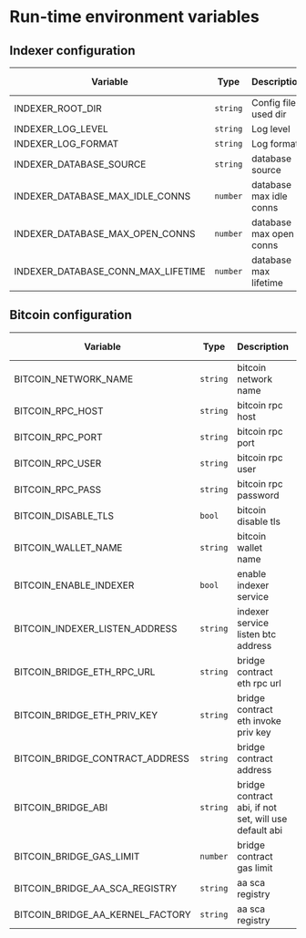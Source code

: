 # Run-time environment variables

## Indexer configuration

| Variable | Type| Description | Compulsoriness | Default value | Example value |
| --- | --- | --- | --- | --- | --- |
| INDEXER_ROOT_DIR | `string` | Config file used dir  | - |  |  |
| INDEXER_LOG_LEVEL | `string` | Log level | - | `info` | `info debug warn error panic fatal` |
| INDEXER_LOG_FORMAT | `string` | Log format | - | `console` | `` |
| INDEXER_DATABASE_SOURCE | `string` | database source | Required |  | `postgres://postgres:postgres@127.0.0.1:5432/b2-indexer` |
| INDEXER_DATABASE_MAX_IDLE_CONNS | `number` | database max idle conns| - | `10` | `10` |
| INDEXER_DATABASE_MAX_OPEN_CONNS | `number` | database max open conns| - | `20` | `20` |
| INDEXER_DATABASE_CONN_MAX_LIFETIME | `number` | database max lifetime| - | `3600` | `3600` |

## Bitcoin configuration

| Variable | Type| Description | Compulsoriness | Default value | Example value |
| --- | --- | --- | --- | --- | --- |
| BITCOIN_NETWORK_NAME | `string` | bitcoin network name | Required | testnet3 | `mainnet testnet3 regtest` |
| BITCOIN_RPC_HOST | `string` | bitcoin rpc host | Required |  | `127.0.0.1` |
| BITCOIN_RPC_PORT | `string` | bitcoin rpc port | Required |  | `8332` |
| BITCOIN_RPC_USER | `string` | bitcoin rpc user | Required |  |  |
| BITCOIN_RPC_PASS | `string` | bitcoin rpc password| Required |  |  |
| BITCOIN_DISABLE_TLS | `bool` | bitcoin disable tls| Required |`true`  |  |
| BITCOIN_WALLET_NAME | `string` | bitcoin wallet name| Required |  |  |
| BITCOIN_ENABLE_INDEXER | `bool` | enable indexer service | Required |  | `false true` |
| BITCOIN_INDEXER_LISTEN_ADDRESS | `string` | indexer service listen btc address | Required |  |  |
| BITCOIN_BRIDGE_ETH_RPC_URL | `string` | bridge contract eth rpc url | Required |  | `https://zkevm-rpc.bsquared.network` |
| BITCOIN_BRIDGE_ETH_PRIV_KEY | `string` | bridge contract eth invoke priv key | Required |  |  |
| BITCOIN_BRIDGE_CONTRACT_ADDRESS | `string` | bridge contract address| Required |  |  |
| BITCOIN_BRIDGE_ABI | `string` | bridge contract abi, if not set, will use default abi | - |  |  |
| BITCOIN_BRIDGE_GAS_LIMIT | `number` | bridge contract gas limit  | Required |  | `3000000` |
| BITCOIN_BRIDGE_AA_SCA_REGISTRY | `string` | aa sca registry | Required |  |  |
| BITCOIN_BRIDGE_AA_KERNEL_FACTORY | `string` | aa sca registry | Required |  |  |
